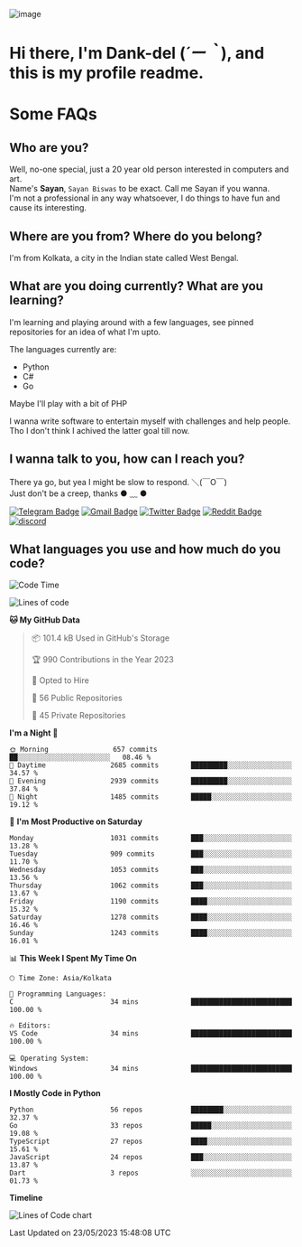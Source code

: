![image](https://user-images.githubusercontent.com/63096193/125182844-29f20800-e22f-11eb-8dc9-b0f2d29647bb.png)

# **Hi there, I'm Dank-del (*´ー｀*), and this is my profile readme.**
<!--  [![Profile views](https://gpvc.arturio.dev/dank-del)](https://github.com/dank-del) -->
# Some FAQs

## **Who are you?**

Well, no-one special, just a 20 year old person interested in computers and art. \
Name's **Sayan**, `Sayan Biswas` to be exact. Call me Sayan if you wanna. \
I'm not a professional in any way whatsoever, I do things to have fun and cause its interesting.

## **Where are you from? Where do you belong?**

I'm from Kolkata, a city in the Indian state called West Bengal.

## **What are you doing currently? What are you learning?**

I'm learning and playing around with a few languages, see pinned repositories for an idea of what I'm upto.

The languages currently are:

- Python
- C#
- Go

Maybe I'll play with a bit of PHP

I wanna write software to entertain myself with challenges and help people. \
Tho I don't think I achived the latter goal till now.

<!--## **Eww, I see a weeb profile.**

Can't help it, it's the best way to hide my face on this account
> Why do people hate weebs .-.

## **Cool, what more interests you?**

My interests are quite, weird. They're scattered all over the place. \
I've been fascinated by music and have studied it since the age of 6, I've performed on stage and on air but yeah now I've been away from that. I specialize in key instruments. \
Another thing that interests me is Media Production, aka, working with audio, video and broadcasting media.

> I just like art in general. also feeds the reason of me being obsessed with Japanese drawings (⋟ ﹏ ⋞)-->

## **I wanna talk to you, how can I reach you?**

There ya go, but yea I might be slow to respond. ＼(￣O￣) \
Just don't be a creep, thanks ● ﹏ ●

[![Telegram Badge](https://img.shields.io/badge/-dank_as_fuck-1ca0f1?style=flat-square&logo=telegram&logoColor=white&link=https://t.me/dank_as_fuck)](https://t.me/dank_as_fuck)
[![Gmail Badge](https://img.shields.io/badge/-sayan@asia.com-c14438?style=flat-square&logo=Gmail&logoColor=white&link=mailto:sayan@asia.com)](mailto:sayan@asia.com)
[![Twitter Badge](https://img.shields.io/twitter/follow/TheDankDel?style=social)](https://twitter.com/TheDankDel)
[![Reddit Badge](https://img.shields.io/reddit/user-karma/combined/dank_as_fuck_?style=social)](https://www.reddit.com/user/dank_as_fuck_/)
[![discord](https://discord-md-badge.vercel.app/api/shield/506536929152466945?style=social)](https://discordapp.com/users/506536929152466945)

## **What languages you use and how much do you code?**

<!--START_SECTION:waka-->
![Code Time](http://img.shields.io/badge/Code%20Time-1%2C143%20hrs%207%20mins-blue)

![Lines of code](https://img.shields.io/badge/From%20Hello%20World%20I%27ve%20Written-4.5%20million%20lines%20of%20code-blue)

**🐱 My GitHub Data** 

> 📦 101.4 kB Used in GitHub's Storage 
 > 
> 🏆 990 Contributions in the Year 2023
 > 
> 💼 Opted to Hire
 > 
> 📜 56 Public Repositories 
 > 
> 🔑 45 Private Repositories 
 > 
**I'm a Night 🦉** 

```text
🌞 Morning                657 commits         ██░░░░░░░░░░░░░░░░░░░░░░░   08.46 % 
🌆 Daytime                2685 commits        █████████░░░░░░░░░░░░░░░░   34.57 % 
🌃 Evening                2939 commits        █████████░░░░░░░░░░░░░░░░   37.84 % 
🌙 Night                  1485 commits        █████░░░░░░░░░░░░░░░░░░░░   19.12 % 
```
📅 **I'm Most Productive on Saturday** 

```text
Monday                   1031 commits        ███░░░░░░░░░░░░░░░░░░░░░░   13.28 % 
Tuesday                  909 commits         ███░░░░░░░░░░░░░░░░░░░░░░   11.70 % 
Wednesday                1053 commits        ███░░░░░░░░░░░░░░░░░░░░░░   13.56 % 
Thursday                 1062 commits        ███░░░░░░░░░░░░░░░░░░░░░░   13.67 % 
Friday                   1190 commits        ████░░░░░░░░░░░░░░░░░░░░░   15.32 % 
Saturday                 1278 commits        ████░░░░░░░░░░░░░░░░░░░░░   16.46 % 
Sunday                   1243 commits        ████░░░░░░░░░░░░░░░░░░░░░   16.01 % 
```


📊 **This Week I Spent My Time On** 

```text
🕑︎ Time Zone: Asia/Kolkata

💬 Programming Languages: 
C                        34 mins             █████████████████████████   100.00 % 

🔥 Editors: 
VS Code                  34 mins             █████████████████████████   100.00 % 

💻 Operating System: 
Windows                  34 mins             █████████████████████████   100.00 % 
```

**I Mostly Code in Python** 

```text
Python                   56 repos            ████████░░░░░░░░░░░░░░░░░   32.37 % 
Go                       33 repos            █████░░░░░░░░░░░░░░░░░░░░   19.08 % 
TypeScript               27 repos            ████░░░░░░░░░░░░░░░░░░░░░   15.61 % 
JavaScript               24 repos            ███░░░░░░░░░░░░░░░░░░░░░░   13.87 % 
Dart                     3 repos             ░░░░░░░░░░░░░░░░░░░░░░░░░   01.73 % 
```



**Timeline**

![Lines of Code chart](https://raw.githubusercontent.com/Dank-del/Dank-del/main/assets/bar_graph.png)


 Last Updated on 23/05/2023 15:48:08 UTC
<!--END_SECTION:waka-->

<!--## **Can I stalk your spotify?**

Um sure.

![OwO Spotify](https://spotify-recently-played-readme.vercel.app/api?user=31fdrsslnr7nvq4ytqwtw7c4rxfm&count=5)-->
